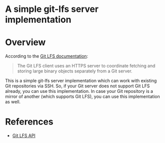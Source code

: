 A simple git-lfs server implementation
===============================

# Overview
<!-- TODO: Write this -->
According to the [Git LFS documentation](https://github.com/git-lfs/git-lfs/tree/main/docs/api):
> The Git LFS client uses an HTTPS server to coordinate fetching and storing large binary objects separately from a Git server.

This is a simple git-lfs server implementation which can work with existing Git repositories via SSH.
So, if your Git server does not support Git LFS already, you can use this implementation.
In case your Git repository is a mirror of another (which supports Git LFS), you can use this implementation as well.

# References

- [Git LFS API](https://github.com/git-lfs/git-lfs/tree/main/docs/api)
